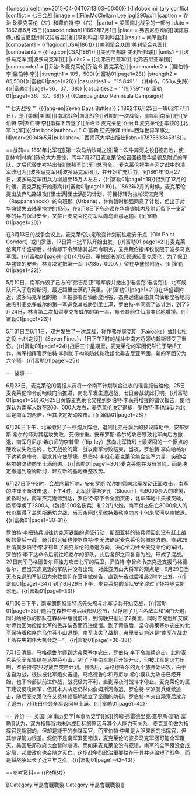 {{onesource|time=2015-04-04T07:13:03+00:00}}
{{Infobox military conflict
   |conflict    = 七日会战
   |image       = [[File:McClellan+Lee.jpg|290px]]
   |caption     = 乔治·B·麦克莱伦（左）和羅伯特·李（右）
   |partof      = 美国南北战争的一部分
   |date        = 1862年6月25日{{spaced ndash}}1862年7月1日
   |place       = 弗吉尼亚州的[[漢諾威縣_(維吉尼亞州)|汉诺威县]]和[[亨利科县|亨利科县]]
   |result      = 南军胜利
   |combatant1  = {{flagicon|USA|1861}} [[美利坚合众国|美利坚合众国]] 
   |combatant2  = {{flagicon|CSA|1861}} [[美利坚邦联|美利坚邦联]]
   |units1      = [[波多马克军团|波多马克军团]]
   |units2      = [[北弗吉尼亚军团|北弗吉尼亚军团]]
   |commander1  = [[乔治·B·麦克莱伦|乔治·B·麦克莱伦]]
   |commander2  = [[羅伯特·李|羅伯特·李]]
   |strength1   = 105，500{{r|富勒01|page1=28}}
   |strength2   = 85,500{{r|富勒01|page1=28}}
   |casualties1 = '''15,849''' （其中6，053人失踪）{{r|富勒01|page1=36、37、38}}
   |casualties2 = '''19,739'''{{r|富勒01|page1=36、37、38}}
  }}
{{Campaignbox Peninsula Campaign}}

'''七天战役'''（{{lang-en|Seven Days Battles}}；1862年6月25日—1862年7月1日），是[[美国|美国]][[南北战争|南北战争]]时期的一次战役，[[南军|南军]]在[[罗伯特·李|罗伯特·李]]指挥下击退了[[乔治·B·麦克莱伦|乔治·B·麦克莱伦]]率领的[[北军|北军]]<ref name="富勒01">{{cite book|author=J·F·C·富勒 钮先钟译|title=西洋世界军事史Ⅲ|year=2004年5月|publisher=广西师范大学出版社|isbn=9787563345816}}</ref>。

==战前==
1861年北军在[[第一次马纳沙斯之役|第一次牛奔河之役]]被击败，使[[林肯|林肯]]政府大为震惊，同年7月27日麦克莱伦被召回接管华盛顿及附近的军队，之后代替史考特出任[[联邦军|北军]]总司令。
麦克莱伦将牛奔河之战中的溃军改组为[[波多马克军团|波多马克军团]]，并开始扩充兵力，到1861年10月27日，波多马克军团兵力增加至15万人左右，{{r|富勒01|page1=19}}但到了12月的时候，麦克莱伦开始患病{{r|富勒01|page1=19}}。1862年2月的时候，麦克莱伦提出放弃陆路进攻[[里士满|里士满]]的计划，将目标转为拉帕汉诺克河（Rappahannock）的乌班那（Urbana），林肯暂时勉强同意了计划，但出于对华盛顿失去陆军掩护的担心，在3月8日下令必须在华盛顿城内及附近留下一支足够的兵力保证安全，又禁止麦克莱伦将军队向乌班那运输。{{r|富勒01|page1=20}}

在3月13日的战争会议上，麦克莱伦决定改变计划前往老安乐点（Old Point Comfort）或门罗堡，17日第一批军队开始出发。{{r|富勒01|page1=21}}麦克莱伦离开华盛顿后，林肯即下令解除其总司令职务，麦克莱伦指挥权仅限于波多马克军团。{{r|富勒01|page1=21}}4月6日，军械部长斯坦顿通知麦克莱伦，为了保卫华盛顿的安全，林肯决定把第一军（约35，000人）留在华盛顿附近。{{r|富勒01|page1=22}}

5月10日，南军炸毁了己方的“弗吉尼亚”号军舰并撤出[[诺福克|诺福克]]，北军舰队开入了詹姆斯河，最近距里士满约7英里。{{r|富勒01|page1=21}}在华盛顿附近，波多马克军团的第一军被部署在仙那度河谷，杰克逊建议由其向仙那度谷地前进吸引麦克多威尔的第一军避免其威胁到里士满，罗伯特·李同意了该计划，到了5月24日，林肯第二次扣留麦克多威尔的第一军，命令其前往仙那度谷地增援。{{r|富勒01|page1=23}}

5月31日至6月1日，双方发生了一次混战，称作弗尔奥克斯（Fairoaks）或[[七松之役|七松之役]]（Seven Pines），1日下午7时的战斗中南方将领约翰斯顿受了重伤。{{r|富勒01|page1=24}}战后三个星期里，麦克莱伦的军团仍然忙于架桥工作，南军指挥官罗伯特·李则忙于构筑防线和改组北弗吉尼亚军团，新的军团分为六个师。{{r|富勒01|page1=25}}

== 战事 ==

6月23日，麦克莱伦的情报人员将一个南军计划联合进攻的谣言报告给他，25日麦克莱伦命令前哨线向前推进，南北军发生遭遇战，七日会战就此打响。{{r|富勒01|page1=28}}6月25日黄昏麦克莱伦又接到罗伯特·李获得增援的错误报告，使他误认为南军人数在200，000人左右，麦克莱伦决定退却，罗伯特·李也误认为北军是南军的两倍，但其决定发动攻击。{{r|富勒01|page1=28}}

6月26日下午，北军撤出了一些炮兵阵地，退到比弗丹溪后的预设阵地中，安布罗斯·希尔的师对其猛攻失败，死伤惨重。安布罗斯·希尔的攻击导致北军向后方撤退，南军丹尼尔·希尔师的李普雷（Rip-ley）旅向北军阵线上最坚固的一个据点的硬攻以失败告终，七天战役的第一战以南军惨败结束。当夜，罗伯特·李向哈格尔下达紧急命令，要求其守住堑壕，罗伯特·李担心麦克莱伦集合全军力量，突破哈格尔的防线向里士满前进。{{r|富勒01|page1=30}}麦克莱伦并没有冒险，而是决定撤退到詹姆斯河，建立新的基地重整攻势。

6月27日下午2时，会战序幕打响，安布罗斯·希尔的师向北军发动正面攻击，南军的冲锋不断被击退，下午4时，北军获得斯罗孔（Slocum）师9000余人的增援，黄昏时分，南军杰克逊师到达，罗伯特·李下令全面突击，北军阵地中央被突破，南军俘虏了2800人（包括1200名伤兵）和22门火炮，南军付出伤亡8000余人的代价赢得了盖恩斯磨坊之战，当天夜间北军维持着秩序向齐卡何米尼河以南撤退。{{r|富勒01|page1=30–31}}

罗伯特·李把骑兵派往约克河铁路的远征行动，斯图亚特的骑兵师因此没有赶上战役的最后一战，骑兵的远征也使罗伯特·李无法确定麦克莱伦的撤退方向。直到29日清晨罗伯特·李才得知了麦克莱伦的撤退方向，决心全力歼灭麦克莱伦的军团，罗伯特·李下达命令后前往哈格尔的部队，此后各部之间各自为战，形成了混战。29日南军马格德鲁尔师独力攻击北军的后卫，罗伯特·李曾命令杰克逊支援马格德鲁尔，但当天杰克逊的军队并没有出现，对此亚历山大将军的观点是：6月29日当天杰克逊的军队因为宗教信仰在营中做祷告，直到午夜过后凌晨2时才出发，{{r|富勒01|page1=34}}
到了6月29日下午，麦克莱伦的军队安全渡过了怀特奥克斯沼地。{{r|富勒01|page1=33}}

6月30日下午，南军朗斯特里特点先头旅与北军步兵开始交战，{{r|富勒01|page1=35}}随后在森林中与后续部队脱节，只俘虏了几百名敌军和14门火炮，同时哈格尔的部队在森林中缓慢前进，到傍晚只推进了2英里，同时杰克逊和艾威尔师也因为捡拾北军的丢弃装备而行进缓慢。到了黄昏后，坚守弗莱塞尔农庄的北军保持着秩序向马尔芬小山退却，南军丧失了战机，弗里曼认为这是“南军在战史上所丧失的伟大机会之一”。{{r|富勒01|page1=36–38}}

7月1日清晨，马格德鲁尔师到达弗莱塞尔农庄，罗伯特·李下令继续追击。此时麦克莱伦全军集结在马尔芬小山，到了下午南军炮兵开始开火，但被北军的火力压制，罗伯特·李只好放弃突击计划。日落后，马格德鲁尔的九个旅开始进攻，由于各自为战，很快被北军炮火击退，马格德鲁尔和丹尼尔·希尔误认为攻击已经开始，也下令部队前进作战，战况极为不利，直到深夜时战斗才停止。麦克莱伦的属下建议反攻南军，但其本人决定仍然向詹姆斯河撤退，罗伯特·李派骑兵继续追击，随后麦克莱伦在艾费林顿高地建立了坚固的防御，罗伯特·李亲自观察后放弃了追击，7月9日带领全军返回里士满。{{r|富勒01|page1=42}}

== 评价 ==
英国[[军事历史学|军事历史学]]家[[约翰·弗雷德里克·查尔斯·富勒|富勒]]认为，双方指挥官均未达成目标的原因与其个人能力有关系，麦克莱伦做为指挥官是懦弱的，但却是能干的参谋军官，而罗伯特·李虽是大胆果断的指挥官，但其参谋能力很差。假使不是南军累犯错误，麦克莱伦的波多马克军团可能全军覆灭，美国联邦政府也会暂时崩溃。而如果麦克莱伦没有犯错，南军的全军覆没会成定局，邦联政府也会随之灭亡。这场战争的政治重要性在于其并非缩短了战争，而是将战争延长了近三年之久。{{r|富勒01|page1=42–43}}

==参考资料==
{{Reflist}}


[[Category:半島會戰戰役|Category:半島會戰戰役]]